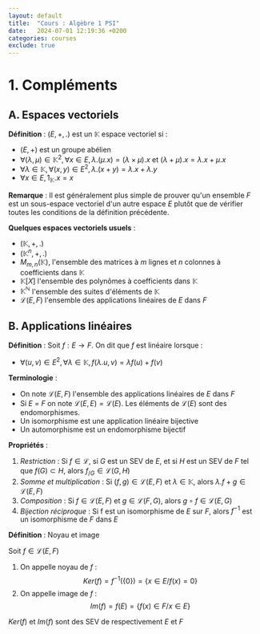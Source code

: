 ```yaml
---
layout: default
title:  "Cours : Algèbre 1 PSI"
date:   2024-07-01 12:19:36 +0200
categories: courses
exclude: true
---
```


# 1. Compléments

## A. Espaces vectoriels

**Définition** : $(E, +, .)$ est un $\mathbb{K}$ espace vectoriel  si :

- $(E,+)$ est un groupe abélien
- $\forall (\lambda, \mu) \in \mathbb{K}^2, \forall x \in E, \lambda.(\mu.x) = (\lambda \times \mu).x$ et $(\lambda + \mu). x = \lambda.x + \mu.x$
- $\forall \lambda \in \mathbb{K}, \forall (x,y) \in E^2, \lambda.(x+y) = \lambda.x + \lambda.y$
- $\forall x \in E, 1_\mathbb{K}.x = x$

**Remarque** : Il est généralement plus simple de prouver qu'un ensemble $F$ est un sous-espace vectoriel d'un autre espace $E$ plutôt que de vérifier toutes les conditions de la définition précédente.

**Quelques espaces vectoriels usuels** : 

- $(\mathbb{K}, +, .)$
- $(\mathbb{K}^n, +, .)$
- $M_{m,n}(\mathbb{K})$, l'ensemble des matrices à $m$ lignes et $n$ colonnes à coefficients dans $\mathbb{K}$
- $\mathbb{K}[X]$ l'ensemble des polynômes à coefficients dans $\mathbb{K}$
- $\mathbb{K}^\mathbb{N}$ l'ensemble des suites d'éléments de $\mathbb{K}$
- $\mathcal{L}(E,F)$ l'ensemble des applications linéaires de $E$ dans $F$

## B. Applications linéaires

**Définition** : Soit $f : E \longrightarrow F$. On dit que $f$ est linéaire lorsque : 

- $\forall (u, v) \in E^2, \forall \lambda \in \mathbb{K}, f(\lambda.u, v) = \lambda f(u) + f(v)$

**Terminologie** : 

- On note $\mathcal{L}(E, F)$ l'ensemble des applications linéaires de $E$ dans $F$
- Si $E$ = $F$ on note $\mathcal{L}(E, E) = \mathcal{L}(E)$. Les éléments de $\mathcal{L}(E)$ sont des endomorphismes.
- Un isomorphisme est une application linéaire bijective
- Un automorphisme est un endomorphisme bijectif

**Propriétés** :

1. *Restriction* : Si $f \in \mathcal{L}$, si $G$ est un SEV de $E$, et si $H$ est un SEV de $F$ tel que $f(G) \subset H$, alors $f_{/G} \in \mathcal{L}(G,H)$
2. *Somme et multiplication* : Si $(f,g) \in \mathcal{L}(E,F)$ et $\lambda \in \mathbb{K}$, alors $\lambda.f + g \in \mathcal{L}(E,F)$
3. *Composition* : Si $f \in \mathcal{L}(E,F)$ et $g \in \mathcal{L}(F,G)$, alors $g \circ f \in \mathcal{L}(E,G)$
4. *Bijection réciproque* : Si f est un isomorphisme de $E$ sur $F$, alors $f^{-1}$ est un isomorphisme de $F$ dans $E$

**Définition** : Noyau et image

Soit $f \in \mathcal{L}(E,F)$
1. On appelle noyau de $f$ : 
$$
Ker(f) = f^{-1} (\{0\}) = \{x \in E / f(x) = 0\}
$$
2. On appelle image de $f$ :
$$
Im(f) = f(E) = \{f(x) \in F / x \in E \}
$$

$Ker(f)$ et $Im(f)$ sont des SEV de respectivement $E$ et $F$






